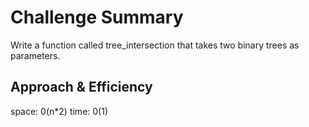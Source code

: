# Challenge Summary

Write a function called tree_intersection that takes two binary trees as parameters.

## Approach & Efficiency

space: 0(n*2)
time: 0(1)
